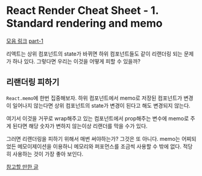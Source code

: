 # React Render Cheat Sheet - 1. Standard rendering and memo

[모음 링크](https://alexsidorenko.com/blog/react-render-cheat-sheet/) [part-1](https://alexsidorenko.com/blog/react-render-always-rerenders/)

리액트는 상위 컴포넌트의 state가 바뀌면 하위 컴포넌트들도 같이 리랜더링 되는 문제가 하나 있다. 그렇다면 우리는 이것을 어떻게 피할 수 있을까?

## 리랜더링 피하기

`React.memo`에 한번 집중해보자. 하위 컴포넌트에서 memo로 저장된 컴포넌트가 변경이 일어나지 않는다면 상위 컴포넌트의 state가 변경이 된다고 해도 변경되지 않는다.

여기서 이것을 거꾸로 wrap해주고 있는 컴포넌트에서 prop해주는 변수에 memo로 주게 된다면 해당 숫자가 변하지 않는이상 리랜더를 막을 수가 있다.

그러면 리랜더링을 피하기 위해서 매번 써야하는가? 그것은 또 아니다. memo는 어찌되었든 메모이제이션을 이용하니 메모리와 퍼포먼스를 조금씩 사용할 수 밖에 없다. 적당히 사용하는 것이 가장 좋아 보인다.

[참고할 만한 글](https://react.vlpt.us/basic/19-React.memo.html)